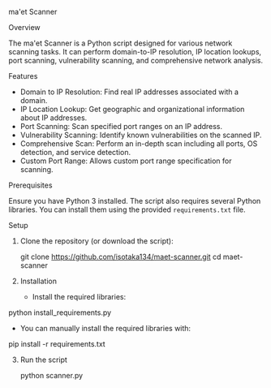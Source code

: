 ma'et Scanner

Overview

The ma'et Scanner is a Python script designed for various network scanning tasks. It can perform domain-to-IP resolution, IP location lookups, port scanning, 
vulnerability scanning, and comprehensive network analysis.

Features

- Domain to IP Resolution: Find real IP addresses associated with a domain.
- IP Location Lookup: Get geographic and organizational information about IP addresses.
- Port Scanning: Scan specified port ranges on an IP address.
- Vulnerability Scanning: Identify known vulnerabilities on the scanned IP.
- Comprehensive Scan: Perform an in-depth scan including all ports, OS detection, and service detection.
- Custom Port Range: Allows custom port range specification for scanning.

Prerequisites

Ensure you have Python 3 installed. The script also requires several Python libraries. You can install them using the provided `requirements.txt` file.

Setup

1. Clone the repository (or download the script):
   
   git clone https://github.com/isotaka134/maet-scanner.git
   cd maet-scanner

2. Installation
 
   * Install the required libraries:
	
 python install_requirements.py
    
   * You can manually install the required libraries with:
	
 pip install -r requirements.txt

3. Run the script

    python scanner.py	
